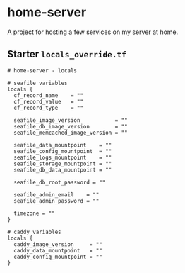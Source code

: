 # home-server

A project for hosting a few services on my server at home.

## Starter `locals_override.tf`

```hcl
# home-server - locals

# seafile variables
locals {
  cf_record_name    = ""
  cf_record_value   = ""
  cf_record_type    = ""

  seafile_image_version           = ""
  seafile_db_image_version        = ""
  seafile_memcached_image_version = ""

  seafile_data_mountpoint    = ""
  seafile_config_mountpoint  = ""
  seafile_logs_mountpoint    = ""
  seafile_storage_mountpoint = ""
  seafile_db_data_mountpoint = ""

  seafile_db_root_password = ""

  seafile_admin_email    = ""
  seafile_admin_password = ""

  timezone = ""
}

# caddy variables
locals {
  caddy_image_version     = ""
  caddy_data_mountpoint   = ""
  caddy_config_mountpoint = ""
}
```
